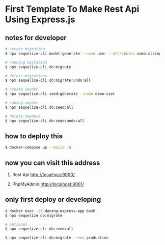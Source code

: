# First Template To Make Rest Api Using Express.js

## notes for developer
```bash
# create migration
$ npx sequelize-cli model:generate --name user --attributes name:string

# running migration
$ npx sequelize-cli db:migrate

# delete migrations
$ npx sequelize-cli db:migrate:undo:all

# create seeder
$ npx sequelize-cli seed:generate --name demo-user

# runing seeder
$ npx sequelize-cli db:seed:all

# delete seeders
$ npx sequelize-cli db:seed:undo:all

```

## how to deploy this
```bash
$ docker-compose up --build -d
```

## now you can visit this address
1. Rest Api [http://localhost:9000/](http://localhost:9000/)

2. PhpMyAdmin [http://localhost:9001/](http://localhost:9001/)

## only first deploy or developing
```bash
$ docker exec -it danang-express-app bash
$ npx sequelize db:migrate

# optional
$ npx sequelize-cli db:seed:all
```

```bash
$ npx sequelize-cli db:migrate --env production
```
